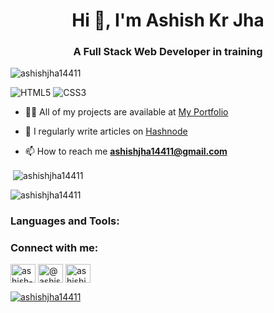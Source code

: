 <h1 align="center">Hi 👋, I'm Ashish Kr Jha</h1>
<h3 align="center">A Full Stack Web Developer in training</h3>

<p align="left"> <img src="https://komarev.com/ghpvc/?username=ashishjha14411&label=Profile%20views&color=0e75b6&style=flat" alt="ashishjha14411" /> </p>


![HTML5](https://img.shields.io/badge/html5-%23E34F26.svg?style=for-the-badge&logo=html5&logoColor=white)
![CSS3](https://img.shields.io/badge/css3-%231572B6.svg?style=for-the-badge&logo=css3&logoColor=white)

- 👨‍💻 All of my projects are available at [My Portfolio](https://ashishjha144.netlify.app/)

- 📝 I regularly write articles on [Hashnode](https://ashishjha14.hashnode.dev/)

- 📫 How to reach me **ashishjha14411@gmail.com**
<p>&nbsp;<img align="center" src="https://github-readme-stats.vercel.app/api?username=ashishjha14411&show_icons=true&locale=en" alt="ashishjha14411" /></p>

<p><img align="center" src="https://github-readme-streak-stats.herokuapp.com/?user=ashishjha14411&" alt="ashishjha14411" /></p>
<h3 align="left">Languages and Tools:</h3>
<p align="left"> 

<!---
<a href="https://expressjs.com" target="_blank" rel="noreferrer"> <img src="https://raw.githubusercontent.com/devicons/devicon/master/icons/express/express-original-wordmark.svg" alt="express" width="40" height="40"/> </a> <a href="https://git-scm.com/" target="_blank" rel="noreferrer"> <img src="https://www.vectorlogo.zone/logos/git-scm/git-scm-icon.svg" alt="git" width="40" height="40"/> </a> <a href="https://developer.mozilla.org/en-US/docs/Web/JavaScript" target="_blank" rel="noreferrer"> <img src="https://raw.githubusercontent.com/devicons/devicon/master/icons/javascript/javascript-original.svg" alt="javascript" width="40" height="40"/> </a> <a href="https://www.mongodb.com/" target="_blank" rel="noreferrer"> <img src="https://raw.githubusercontent.com/devicons/devicon/master/icons/mongodb/mongodb-original-wordmark.svg" alt="mongodb" width="40" height="40"/> </a> <a href="https://nodejs.org" target="_blank" rel="noreferrer"> <img src="https://raw.githubusercontent.com/devicons/devicon/master/icons/nodejs/nodejs-original-wordmark.svg" alt="nodejs" width="40" height="40"/> </a> <a href="https://reactjs.org/" target="_blank" rel="noreferrer"> <img src="https://raw.githubusercontent.com/devicons/devicon/master/icons/react/react-original-wordmark.svg" alt="react" width="40" height="40"/> </a> <a href="https://www.typescriptlang.org/" target="_blank" rel="noreferrer"> <img src="https://raw.githubusercontent.com/devicons/devicon/master/icons/typescript/typescript-original.svg" alt="typescript" width="40" height="40"/> </a> </p>
--->


<h3 align="left">Connect with me:</h3>
<p align="left">
<a href="https://linkedin.com/in/ashish-jha-59303520b" target="blank"><img align="center" src="https://raw.githubusercontent.com/rahuldkjain/github-profile-readme-generator/master/src/images/icons/Social/linked-in-alt.svg" alt="ashish-jha-59303520b" height="30" width="40" /></a>
<a href="https://hashnode.com/@ashishjha14" target="blank"><img align="center" src="https://raw.githubusercontent.com/rahuldkjain/github-profile-readme-generator/master/src/images/icons/Social/hashnode.svg" alt="@ashishjha14" height="30" width="40" /></a>
<a href="https://www.leetcode.com/ashishjha133" target="blank"><img align="center" src="https://raw.githubusercontent.com/rahuldkjain/github-profile-readme-generator/master/src/images/icons/Social/leet-code.svg" alt="ashishjha133" height="30" width="40" /></a>
</p>

<p align="left"> <a href="https://github.com/ryo-ma/github-profile-trophy"><img src="https://github-profile-trophy.vercel.app/?username=ashishjha14411" alt="ashishjha14411" /></a> </p>

